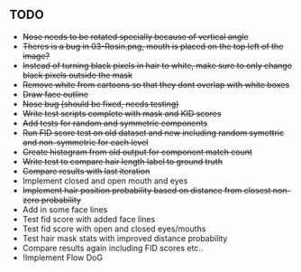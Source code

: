 ## TODO
- ~~Nose needs to be rotated specially because of vertical angle~~
- ~~Theres is a bug in 03-Rosin.png, mouth is placed on the top left of the image?~~
- ~~Instead of turning black pixels in hair to white, make sure to only change black pixels outside the mask~~
- ~~Remove white from cartoons so that they dont overlap with white boxes~~
- ~~Draw face outline~~
- ~~Nose bug (should be fixed, needs testing)~~
- ~~Write test scripts complete with mask and KID scores~~
- ~~Add tests for random and symmetric components~~
- ~~Run FID score test on old dataset and new including random symettric and non-symmetric for each level~~
- ~~Create histogram from old output for component match count~~
- ~~Write test to compare hair length label to ground truth~~
- ~~Compare results with last iteration~~
- Implement closed and open mouth and eyes
- ~~Implement hair position probability based on distance from closest non-zero probability~~
- Add in some face lines
- Test fid score with added face lines
- Test fid score with open and closed eyes/mouths
- Test hair mask stats with improved distance probability
- Compare results again including FID scores etc..
- !Implement Flow DoG
